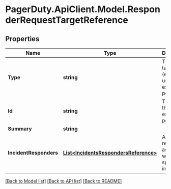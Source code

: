 # PagerDuty.ApiClient.Model.ResponderRequestTargetReference
## Properties

Name | Type | Description | Notes
------------ | ------------- | ------------- | -------------
**Type** | **string** | The type of target (either a user or an escalation policy) | [optional] 
**Id** | **string** | The id of the user or escalation policy | [optional] 
**Summary** | **string** |  | [optional] 
**IncidentResponders** | [**List&lt;IncidentsRespondersReference&gt;**](IncidentsRespondersReference.md) | An array of responders associated with the specified incident | [optional] 

[[Back to Model list]](../README.md#documentation-for-models) [[Back to API list]](../README.md#documentation-for-api-endpoints) [[Back to README]](../README.md)

